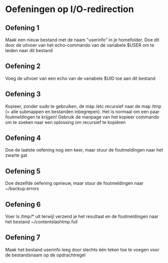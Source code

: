 # Oefeningen op I/O-redirection

## Oefening 1 
Maak een nieuw bestand met de naam "userinfo" in je homefolder. Doe dit door de uitvoer van het echo-commando van de variabele $USER om te leiden naar dit bestand  

## Oefening 2 
Voeg de uitvoer van een echo van de variabele $UID toe aan dit bestand  

## Oefening 3 
Kopieer, zonder sudo te gebruiken, de map /etc recursief naar de map /tmp (= alle submappen en bestanden inbegrepen). Het is normaal om een paar foutmeldingen te krijgen! Gebruik de manpage van het kopieer commando om te zoeken naar een oplossing om recursief te kopiëren 

## Oefening 4 
Doe de laatste oefening nog een keer, maar stuur de foutmeldingen naar het zwarte gat 

## Oefening 5 
Doe dezelfde oefening opnieuw, maar stuur de foutmeldingen naar ~/backup.errors 

## Oefening 6 
Voer ls /tmp/* uit terwijl verzend je het resultaat en de foutmeldingen naar het bestand ~/contentslashtmp.full 

## Oefening 7 
Maak het bestand userinfo leeg door slechts één teken toe te voegen voor de bestandsnaam op de opdrachtregel 
